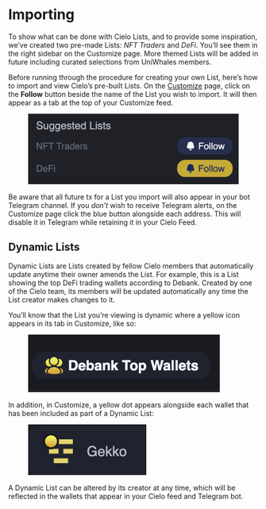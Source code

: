 # Importing

To show what can be done with Cielo Lists, and to provide some inspiration, we’ve created two pre-made Lists: _NFT Traders_ and _DeFi_. You’ll see them in the right sidebar on the Customize page. More themed Lists will be added in future including curated selections from UniWhales members.

Before running through the procedure for creating your own List, here’s how to import and view Cielo’s pre-built Lists. On the [Customize](https://app.cielo.finance/customize) page, click on the **Follow** button beside the name of the List you wish to import. It will then appear as a tab at the top of your Customize feed.

<figure><img src="../.gitbook/assets/unnamed (14).png" alt=""><figcaption></figcaption></figure>

Be aware that all future tx for a List you import will also appear in your bot Telegram channel. If you _don’t_ wish to receive Telegram alerts, on the Customize page click the blue button alongside each address. This will disable it in Telegram while retaining it in your Cielo Feed.

## Dynamic Lists

Dynamic Lists are Lists created by fellow Cielo members that automatically update anytime their owner amends the List. For example, this is a List showing the top DeFi trading wallets according to Debank. Created by one of the Cielo team, its members will be updated automatically any time the List creator makes changes to it.

You’ll know that the List you’re viewing is dynamic where a yellow icon appears in its tab in Customize, like so:

<figure><img src="../.gitbook/assets/Screenshot 2022-10-17 at 12.17.41.png" alt=""><figcaption></figcaption></figure>

In addition, in Customize, a yellow dot appears alongside each wallet that has been included as part of a Dynamic List:

<figure><img src="../.gitbook/assets/Screenshot 2022-10-17 at 12.18.12.png" alt=""><figcaption></figcaption></figure>

A Dynamic List can be altered by its creator at any time, which will be reflected in the wallets that appear in your Cielo feed and Telegram bot.
